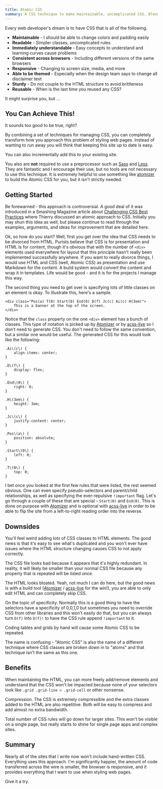 ```yaml
---
title: Atomic CSS
summary: A CSS technique to make maintainable, uncomplicated CSS. Blends together many other ideas in a controversial way, but ends up with much simpler rules in the end. Works on a wide variety of site sizes from a landing page to an enterprise's online shopping site, from a giant single page application to static pages.
---
```


Every web developer's dream is to have CSS that is all of the following.

* __Maintainable__ - I should be able to change colors and padding easily
* __Readable__ - Simpler classes, uncomplicated rules
* __Immediately understandable__ - Easy concepts to understand and learning curves cause problems
* __Consistent across browsers__ - Including different versions of the same browsers
* __Responsive__ - Changing to screen size, media, and more
* __Able to be themed__ - Especially when the design team says to change all disclaimer text
* __Sturdy__ - Do not couple to the HTML structure to avoid brittleness
* __Reusable__ - When is the last time you reused any CSS?

It might surprise you, but ...


You Can Achieve This!
---------------------

It sounds too good to be true, right?

By combining a set of techniques for managing CSS, you can completely transform how you approach this problem of styling web pages.  Instead of wanting to run away you will think that keeping this site up to date is easy.

You can also incrementally add this to your existing site.

You also are __not__ required to use a preprocessor such as [Sass] and [Less].  They are fantastic and I encourage their use, but no tools are not necessary to use this technique. It is extremely helpful to use something like [atomizer] to build the Atomic CSS for you, but it isn't strictly needed.


Getting Started
--------------

Be forewarned - this approach is controversial.  A good deal of it was introduced in a Smashing Magazine article about [Challenging CSS Best Practices] where Thierry discussed an atomic approach to CSS.  Initially you may shun this idea as well, but please continue to read through the examples, arguments, and ideas for improvement that are detailed here.

Ok, so how do you start? Well, first you get over the idea that CSS needs to be divorced from HTML. Purists believe that CSS is for presentation and HTML is for content, though it's obvious that with the number of `<div>` elements used everywhere for layout that this principle hasn't really been implemented successfully anywhere. If you want to really divorce things, I would use HTML and CSS (well, Atomic CSS) as presentation and use Markdown for the content. A build system would convert the content and wrap it in templates. Life would be good - and it is for the projects I manage this way.

The second thing you need to get over is specifying lots of little classes on an element is okay. To illustrate this, here's a sample.

```
<div class="Pos(a) T(0) Start(0) End(0) D(f) Jc(c) Ai(c) H(3em)">
    This is a banner at the top of the screen.
</div>
```

Notice that the `class` property on the one `<div>` element has a bunch of classes. This type of notation is picked up by [Atomizer] or by [acss-live] so I don't need to generate CSS. You don't need to follow the same convention, but a similar one would be useful. The generated CSS for this would look like the following:

```
.Ai\(c\) {
    align-items: center;
}

.D\(f\) {
    display: flex;
}

.End\(0\) {
    right: 0;
}

.H\(3em\) {
    height: 3em;
}

.Jc\(c\) {
    justify-content: center;
}

.Pos\(a\) {
    position: absolute;
}

.Start\(0\) {
    left: 0;
}

.T\(0\) {
    top: 0;
}
```

I bet once you looked at the first few rules that were listed, the rest seemed obvious. One can even specify pseudo-selectors and parent/child relationships, as well as specifying the ever-repulsive `!important` flag. Let's go through a couple of these that are special - `Start(0)` and `End(0)`. This is done on purpose with [Atomizer] and is optional with [acss-live] in order to be able to flip the site from a left-to-right reading order into the reverse.


Downsides
---------

You'll feel weird adding *lots* of CSS classes to HTML elements. The good news is that it's easy to see what's duplicated and you won't ever have issues where the HTML structure changing causes CSS to not apply correctly.

The CSS file looks bad because it appears that it's highly redundant. In reality, it will likely be smaller than your normal CSS file because any property that is repeated will be listed once.

The HTML looks bloated. Yeah, not much I can do here, but the good news is with a build tool ([Atomizer] / [acss-live] for the win!), you are able to only edit HTML and can completely skip CSS.

On the topic of specificity: Normally this is a good thing to have the selectors have a specificity of 0,0,1,0 but sometimes you need to override CSS from other libraries and this won't easily do that, but you can always turn `D(f)` into `D(f)!` to have the CSS rule append `!important` to it.

Coding tables and grids by hand will cause some Atomic CSS to be repeated.

The name is confusing - "Atomic CSS" is also the name of a different technique where CSS classes are broken down in to "atoms" and that technique isn't the same as this one.


Benefits
--------

When maintaining the HTML, you can more freely add/remove elements and understand that the CSS won't be impacted because none of your selectors look like `.grid .grid-line > .grid-cell` or other nonsense.

Compression. The CSS is extremely compressible and the extra classes added to the HTML are also repetitive. Both will be easy to compress and add almost no extra bandwidth.

Total number of CSS rules will go down for larger sites. This won't be visible on a single page, but really starts to shine for single page apps and complex sites.


Summary
-------

Nearly all of the sites that I write now won't include hand-written CSS. Everything uses this approach. I'm significantly happier, the amount of code transferred across the wire is smaller, the browser is responsive, and it provides everything that I want to use when styling web pages.

Give it a try.


[acss-live]: https://github.com/fidian/acss-live/
[atomizer]: https://acss.io/guides/atomizer.html
[Challenging CSS Best Practices]: http://www.smashingmagazine.com/2013/10/21/challenging-css-best-practices-atomic-approach/
[Less]: http://lesscss.org/
[Sass]: http://sass-lang.com/
